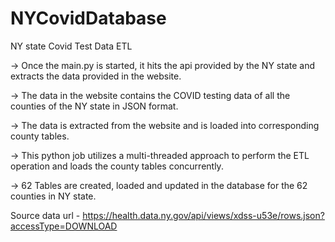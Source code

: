 # NYCovidDatabase
NY state Covid Test Data ETL

-> Once the main.py is started, it hits the api provided by the NY state and extracts the data provided in the website.

-> The data in the website contains the COVID testing data of all the counties of the NY state in JSON format.

-> The data is extracted from the website and is loaded into corresponding county tables.

-> This python job utilizes a multi-threaded approach to perform the ETL operation and loads the county tables concurrently.

-> 62 Tables are created, loaded and updated in the database for the 62 counties in NY state.

Source data url - https://health.data.ny.gov/api/views/xdss-u53e/rows.json?accessType=DOWNLOAD
